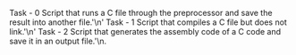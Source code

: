 Task - 0 Script that runs a C file through the preprocessor and save the result into another file.'\n'
Task - 1 Script that compiles a C file but does not link.'\n'
Task - 2 Script that generates the assembly code of a C code and save it in an output file.'\n.
